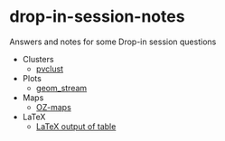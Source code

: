 # drop-in-session-notes
Answers and notes for some Drop-in session questions

* Clusters
  * [pvclust](/clusters/pvclust-dendrogram-plot.Rmd)
* Plots
  * [geom_stream](plots/)
* Maps
  * [OZ-maps](maps/ozmaps-with-points.Rmd)
* LaTeX
  * [LaTeX output of table](/latex/Example.Rnw)
